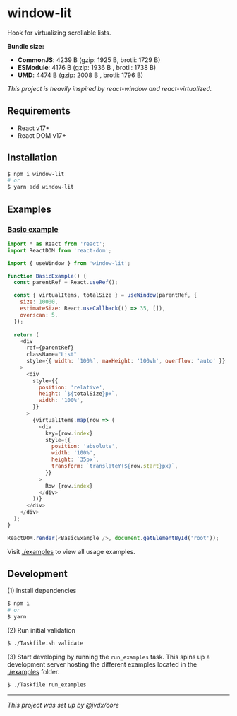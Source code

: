 # window-lit

Hook for virtualizing scrollable lists.

**Bundle size:**
- **CommonJS**: 4239 B (gzip: 1925 B, brotli: 1729 B)
- **ESModule**: 4176 B (gzip: 1936 B , brotli: 1738 B)
- **UMD**: 4474 B (gzip: 2008 B , brotli: 1796 B)

_This project is heavily inspired by react-window and react-virtualized._

## Requirements

  - React v17+
  - React DOM v17+

## Installation

```bash
$ npm i window-lit
# or
$ yarn add window-lit
```

## Examples

### [Basic example](./examples/basic)
```js
import * as React from 'react';
import ReactDOM from 'react-dom';

import { useWindow } from 'window-lit';

function BasicExample() {
  const parentRef = React.useRef();

  const { virtualItems, totalSize } = useWindow(parentRef, {
    size: 10000,
    estimateSize: React.useCallback(() => 35, []),
    overscan: 5,
  });
  
  return (
    <div
      ref={parentRef}
      className="List"
      style={{ width: `100%`, maxHeight: '100vh', overflow: 'auto' }}
    >
      <div
        style={{
          position: 'relative',
          height: `${totalSize}px`,
          width: '100%',
        }}
      >
        {virtualItems.map(row => (
          <div
            key={row.index}
            style={{
              position: 'absolute',
              width: '100%',
              height: `35px`,
              transform: `translateY(${row.start}px)`,
            }}
          >
            Row {row.index}
          </div>
        ))}
      </div>
    </div>
  );
}

ReactDOM.render(<BasicExample />, document.getElementById('root'));
```

Visit [./examples](./examples) to view all usage examples.


## Development

(1) Install dependencies

```bash
$ npm i
# or
$ yarn
```

(2) Run initial validation

```bash
$ ./Taskfile.sh validate
```

(3) Start developing by running the `run_examples` task.
    This spins up a development server hosting the different
    examples located in the [./examples](./examples) folder.

```bash
$ ./Taskfile run_examples
```

---

_This project was set up by @jvdx/core_
